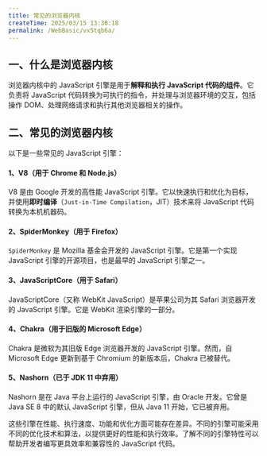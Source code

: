 ```yaml
---
title: 常见的浏览器内核
createTime: 2025/03/15 13:30:18
permalink: /WebBasic/vx5tqb6a/
---
```


## 一、什么是浏览器内核

浏览器内核中的 JavaScript 引擎是用于**解释和执行 JavaScript 代码的组件**。它负责将 JavaScript 代码转换为可执行的指令，并处理与浏览器环境的交互，包括操作 DOM、处理网络请求和执行其他浏览器相关的操作。

## 二、常见的浏览器内核

以下是一些常见的 JavaScript 引擎：

#### 1、V8（用于 Chrome 和 Node.js）

V8 是由 Google 开发的高性能 JavaScript 引擎。它以快速执行和优化为目标，并使用**即时编译**（`Just-in-Time Compilation`，JIT）技术来将 JavaScript 代码转换为本机机器码。

#### 2、SpiderMonkey（用于 Firefox）

`SpiderMonkey` 是 Mozilla 基金会开发的 JavaScript 引擎。它是第一个实现 JavaScript 引擎的开源项目，也是最早的 JavaScript 引擎之一。

#### 3、JavaScriptCore（用于 Safari）

JavaScriptCore（又称 WebKit JavaScript）是苹果公司为其 Safari 浏览器开发的 JavaScript 引擎。它是 WebKit 渲染引擎的一部分。

#### 4、Chakra（用于旧版的 Microsoft Edge）

Chakra 是微软为其旧版 Edge 浏览器开发的 JavaScript 引擎。然而，自 Microsoft Edge 更新到基于 Chromium 的新版本后，Chakra 已被替代。

#### 5、Nashorn（已于 JDK 11 中弃用）

Nashorn 是在 Java 平台上运行的 JavaScript 引擎，由 Oracle 开发。它曾是 Java SE 8 中的默认 JavaScript 引擎，但从 Java 11 开始，它已被弃用。

这些引擎在性能、执行速度、功能和优化方面可能存在差异。不同的引擎可能采用不同的优化技术和算法，以提供更好的性能和执行效率。了解不同的引擎特性可以帮助开发者编写更具效率和兼容性的 JavaScript 代码。
